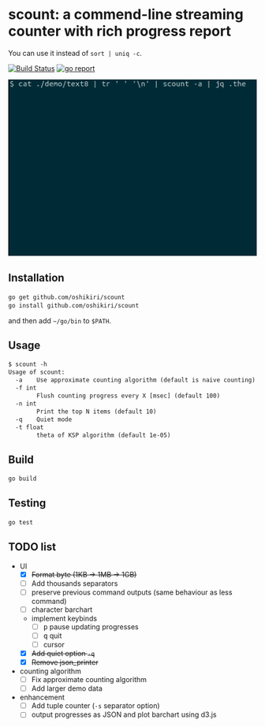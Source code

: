 scount: a commend-line streaming counter with rich progress report
==========

You can use it instead of `sort | uniq -c`.

[![Build Status](https://github.com/oshikiri/scount/workflows/Go/badge.svg)](https://github.com/oshikiri/scount/actions) [![go report](https://goreportcard.com/badge/github.com/oshikiri/scount)](https://goreportcard.com/report/github.com/oshikiri/scount)

![demo animation: approximate count using text8](demo/demo-text8-approximate-count.gif)


## Installation
```sh
go get github.com/oshikiri/scount
go install github.com/oshikiri/scount
```

and then add `~/go/bin` to `$PATH`.


## Usage
```
$ scount -h
Usage of scount:
  -a    Use approximate counting algorithm (default is naive counting)
  -f int
        Flush counting progress every X [msec] (default 100)
  -n int
        Print the top N items (default 10)
  -q    Quiet mode
  -t float
        theta of KSP algorithm (default 1e-05)
```


## Build
```sh
go build
```


## Testing
```sh
go test
```

## TODO list
- UI
    - [x] ~~Format byte (1KB -> 1MB -> 1GB)~~
    - [ ] Add thousands separators
    - [ ] preserve previous command outputs (same behaviour as less command)
    - [ ] character barchart
    - implement keybinds
        - [ ] <kbd>p</kbd> pause updating progresses
        - [ ] <kbd>q</kbd> quit
        - [ ] cursor
    - [x] ~~Add quiet option `-q`~~
    - [x] ~~Remove json_printer~~
- counting algorithm
    - [ ] Fix approximate counting algorithm
    - [ ] Add larger demo data
- enhancement
    - [ ] Add tuple counter (`-s` separator option)
    - [ ] output progresses as JSON and plot barchart using d3.js
